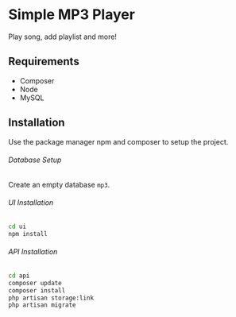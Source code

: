 
# Simple MP3 Player

Play song, add playlist and more!

## Requirements

* Composer
* Node
* MySQL

## Installation
Use the package manager npm and composer to setup the project. 

###### Database Setup
Create an empty database `mp3`.

###### UI Installation
```bash
cd ui
npm install
```

###### API Installation
```bash
cd api
composer update
composer install
php artisan storage:link
php artisan migrate
```
